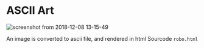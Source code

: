 # ASCII Art
![screenshot from 2018-12-08 13-15-49](https://user-images.githubusercontent.com/43197293/49683431-1c12fe00-faed-11e8-871e-eda8541297ed.png)

An image is converted to ascii file, and rendered in html
Sourcode ```robo.html```
